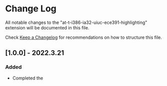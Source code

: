 # Change Log

All notable changes to the "at-t-i386-ia32-uiuc-ece391-highlighting" extension will be documented in this file.

Check [Keep a Changelog](http://keepachangelog.com/) for recommendations on how to structure this file.



## [1.0.0] - 2022.3.21

### Added

-   Completed the 
